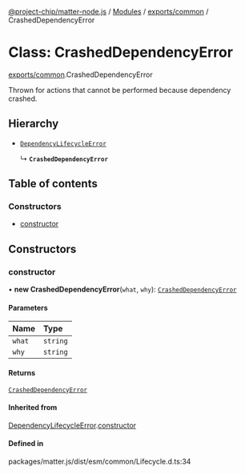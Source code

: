[@project-chip/matter-node.js](../README.md) / [Modules](../modules.md) / [exports/common](../modules/exports_common.md) / CrashedDependencyError

# Class: CrashedDependencyError

[exports/common](../modules/exports_common.md).CrashedDependencyError

Thrown for actions that cannot be performed because dependency crashed.

## Hierarchy

- [`DependencyLifecycleError`](exports_common.DependencyLifecycleError.md)

  ↳ **`CrashedDependencyError`**

## Table of contents

### Constructors

- [constructor](exports_common.CrashedDependencyError.md#constructor)

## Constructors

### constructor

• **new CrashedDependencyError**(`what`, `why`): [`CrashedDependencyError`](exports_common.CrashedDependencyError.md)

#### Parameters

| Name | Type |
| :------ | :------ |
| `what` | `string` |
| `why` | `string` |

#### Returns

[`CrashedDependencyError`](exports_common.CrashedDependencyError.md)

#### Inherited from

[DependencyLifecycleError](exports_common.DependencyLifecycleError.md).[constructor](exports_common.DependencyLifecycleError.md#constructor)

#### Defined in

packages/matter.js/dist/esm/common/Lifecycle.d.ts:34
